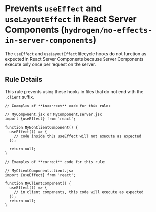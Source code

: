 # Prevents `useEffect` and `useLayoutEffect` in React Server Components (`hydrogen/no-effects-in-server-components`)

The `useEffect` and `useLayoutEffect` lifecycle hooks do not function as expected in React Server Components because Server Components execute only once per request on the server.

## Rule Details

This rule prevents using these hooks in files that do not end with the `.client` suffix.

```tsx
// Examples of **incorrect** code for this rule:

// MyComponent.jsx or MyComponent.server.jsx
import {useEffect} from 'react';

function MyNonClientComponent() {
  useEffect(() => {
    // code inside this useEffect will not execute as expected
  });

  return null;
}
```

```tsx
// Examples of **correct** code for this rule:

// MyClientComponent.client.jsx
import {useEffect} from 'react';

function MyClientComponent() {
  useEffect(() => {
    // in client components, this code will execute as expected
  });
  return null;
}
```
